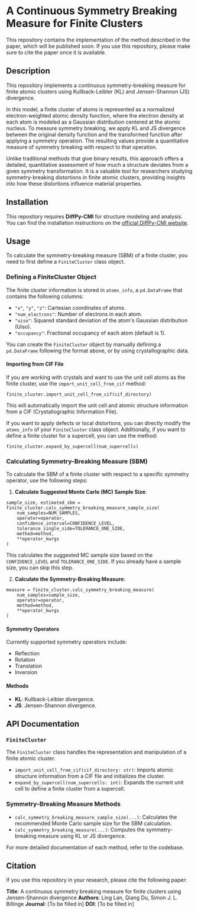 # A Continuous Symmetry Breaking Measure for Finite Clusters

This repository contains the implementation of the method described in the paper, which will be published soon. If you use this repository, please make sure to cite the paper once it is available.

## Description

This repository implements a continuous symmetry-breaking measure for finite atomic clusters using Kullback-Leibler (KL) and Jensen-Shannon (JS) divergence.

In this model, a finite cluster of atoms is represented as a normalized electron-weighted atomic density function, where the electron density at each atom is modeled as a Gaussian distribution centered at the atomic nucleus. To measure symmetry breaking, we apply KL and JS divergence between the original density function and the transformed function after applying a symmetry operation. The resulting values provide a quantitative measure of symmetry breaking with respect to that operation.

Unlike traditional methods that give binary results, this approach offers a detailed, quantitative assessment of how much a structure deviates from a given symmetry transformation. It is a valuable tool for researchers studying symmetry-breaking distortions in finite atomic clusters, providing insights into how these distortions influence material properties.

## Installation

This repository requires **DiffPy-CMI** for structure modeling and analysis. You can find the installation instructions on the [official DiffPy-CMI website](https://www.diffpy.org/products/diffpycmi/install.html).

## Usage

To calculate the symmetry-breaking measure (SBM) of a finite cluster, you need to first define a `FiniteCluster` class object.

### Defining a FiniteCluster Object

The finite cluster information is stored in `atoms_info`, a `pd.DataFrame` that contains the following columns:

- `"x"`, `"y"`, `"z"`: Cartesian coordinates of atoms.
- `"num_electrons"`: Number of electrons in each atom.
- `"uiso"`: Squared standard deviation of the atom's Gaussian distribution (Uiso).
- `"occupancy"`: Fractional occupancy of each atom (default is 1).

You can create the `FiniteCluster` object by manually defining a `pd.DataFrame` following the format above, or by using crystallographic data.

#### Importing from CIF File
If you are working with crystals and want to use the unit cell atoms as the finite cluster, use the `import_unit_cell_from_cif` method:

```
finite_cluster.import_unit_cell_from_cif(cif_directory)
```

This will automatically import the unit cell and atomic structure information from a CIF (Crystallographic Information File).

If you want to apply defects or local distortions, you can directly modify the `atoms_info` of your `FiniteCluster` class object. Additionally, if you want to define a finite cluster for a supercell, you can use the method:

```
finite_cluster.expand_by_supercell(num_supercells)
```

### Calculating Symmetry-Breaking Measure (SBM)

To calculate the SBM of a finite cluster with respect to a specific symmetry operator, use the following steps:

1. **Calculate Suggested Monte Carlo (MC) Sample Size**:

```
sample_size, estimated_sbm = finite_cluster.calc_symmetry_breaking_measure_sample_size(
    num_samples=NUM_SAMPLES,
    operator=operator,
    confidence_interval=CONFIDENCE_LEVEL,
    tolerance_single_side=TOLERANCE_ONE_SIDE,
    method=method,
    **operator_kwrgs
)
```

This calculates the suggested MC sample size based on the `CONFIDENCE_LEVEL` and `TOLERANCE_ONE_SIDE`. If you already have a sample size, you can skip this step.

2. **Calculate the Symmetry-Breaking Measure**:

```
measure = finite_cluster.calc_symmetry_breaking_measure(
    num_samples=sample_size,
    operator=operator,
    method=method,
    **operator_kwrgs
)
```

#### Symmetry Operators
Currently supported symmetry operators include:
- Reflection
- Rotation
- Translation
- Inversion

#### Methods
- **KL**: Kullback-Leibler divergence.
- **JS**: Jensen-Shannon divergence.

## API Documentation

### `FiniteCluster`

The `FiniteCluster` class handles the representation and manipulation of a finite atomic cluster.

- `import_unit_cell_from_cif(cif_directory: str)`: Imports atomic structure information from a CIF file and initializes the cluster.
- `expand_by_supercell(num_supercells: int)`: Expands the current unit cell to define a finite cluster from a supercell.

### Symmetry-Breaking Measure Methods

- `calc_symmetry_breaking_measure_sample_size(...)`: Calculates the recommended Monte Carlo sample size for the SBM calculation.
- `calc_symmetry_breaking_measure(...)`: Computes the symmetry-breaking measure using KL or JS divergence.

For more detailed documentation of each method, refer to the codebase.

## Citation

If you use this repository in your research, please cite the following paper:

**Title**: A continuous symmetry breaking measure for finite clusters using Jensen-Shannon divergence
**Authors**: Ling Lan, Qiang Du, Simon J. L. Billinge
**Journal**: [To be filled in]
**DOI**: [To be filled in]
